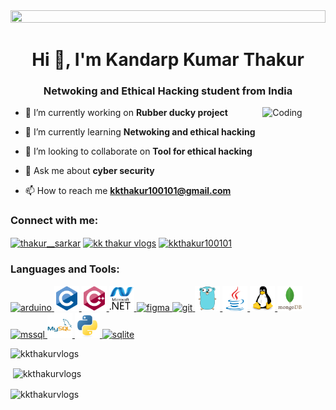 <img width="100%" height="50%" src="https://cdn.statically.io/img/timelinecovers.pro/facebook-cover/download/there-is-no-place-like-127-0-0-1-facebook-cover.jpg">
<h1 align="center">Hi 👋, I'm Kandarp Kumar Thakur</h1>
<h3 align="center">Netwoking and Ethical Hacking student from India</h3>
<img align="right"  width="20%"  alt="Coding" hight="300"  margin-bottom: 25px; src="https://c.tenor.com/whgQwNlVvNkAAAAj/xero-code.gif">

- 🔭 I’m currently working on **Rubber ducky project**

- 🌱 I’m currently learning **Netwoking and ethical hacking**

- 👯 I’m looking to collaborate on **Tool for ethical hacking**

- 💬 Ask me about **cyber security**

- 📫 How to reach me **kkthakur100101@gmail.com**

<h3 align="left">Connect with me:</h3>
<p align="left">
<a href="https://instagram.com/thakur__sarkar" target="blank"><img align="center" src="https://raw.githubusercontent.com/rahuldkjain/github-profile-readme-generator/master/src/images/icons/Social/instagram.svg" alt="thakur__sarkar" height="30" width="40" /></a>
<a href="https://www.youtube.com/c/kk thakur vlogs" target="blank"><img align="center" src="https://raw.githubusercontent.com/rahuldkjain/github-profile-readme-generator/master/src/images/icons/Social/youtube.svg" alt="kk thakur vlogs" height="30" width="40" /></a>
<a href="https://www.hackerrank.com/kkthakur100101" target="blank"><img align="center" src="https://raw.githubusercontent.com/rahuldkjain/github-profile-readme-generator/master/src/images/icons/Social/hackerrank.svg" alt="kkthakur100101" height="30" width="40" /></a>
</p>

<h3 align="left">Languages and Tools:</h3>
<p align="left"> <a href="https://www.arduino.cc/" target="_blank" rel="noreferrer"> <img src="https://cdn.worldvectorlogo.com/logos/arduino-1.svg" alt="arduino" width="40" height="40"/> </a> <a href="https://www.cprogramming.com/" target="_blank" rel="noreferrer"> <img src="https://raw.githubusercontent.com/devicons/devicon/master/icons/c/c-original.svg" alt="c" width="40" height="40"/> </a> <a href="https://www.w3schools.com/cpp/" target="_blank" rel="noreferrer"> <img src="https://raw.githubusercontent.com/devicons/devicon/master/icons/cplusplus/cplusplus-original.svg" alt="cplusplus" width="40" height="40"/> </a> <a href="https://dotnet.microsoft.com/" target="_blank" rel="noreferrer"> <img src="https://raw.githubusercontent.com/devicons/devicon/master/icons/dot-net/dot-net-original-wordmark.svg" alt="dotnet" width="40" height="40"/> </a> <a href="https://www.figma.com/" target="_blank" rel="noreferrer"> <img src="https://www.vectorlogo.zone/logos/figma/figma-icon.svg" alt="figma" width="40" height="40"/> </a> <a href="https://git-scm.com/" target="_blank" rel="noreferrer"> <img src="https://www.vectorlogo.zone/logos/git-scm/git-scm-icon.svg" alt="git" width="40" height="40"/> </a> <a href="https://golang.org" target="_blank" rel="noreferrer"> <img src="https://raw.githubusercontent.com/devicons/devicon/master/icons/go/go-original.svg" alt="go" width="40" height="40"/> </a> <a href="https://www.java.com" target="_blank" rel="noreferrer"> <img src="https://raw.githubusercontent.com/devicons/devicon/master/icons/java/java-original.svg" alt="java" width="40" height="40"/> </a> <a href="https://www.linux.org/" target="_blank" rel="noreferrer"> <img src="https://raw.githubusercontent.com/devicons/devicon/master/icons/linux/linux-original.svg" alt="linux" width="40" height="40"/> </a> <a href="https://www.mongodb.com/" target="_blank" rel="noreferrer"> <img src="https://raw.githubusercontent.com/devicons/devicon/master/icons/mongodb/mongodb-original-wordmark.svg" alt="mongodb" width="40" height="40"/> </a> <a href="https://www.microsoft.com/en-us/sql-server" target="_blank" rel="noreferrer"> <img src="https://www.svgrepo.com/show/303229/microsoft-sql-server-logo.svg" alt="mssql" width="40" height="40"/> </a> <a href="https://www.mysql.com/" target="_blank" rel="noreferrer"> <img src="https://raw.githubusercontent.com/devicons/devicon/master/icons/mysql/mysql-original-wordmark.svg" alt="mysql" width="40" height="40"/> </a> <a href="https://www.python.org" target="_blank" rel="noreferrer"> <img src="https://raw.githubusercontent.com/devicons/devicon/master/icons/python/python-original.svg" alt="python" width="40" height="40"/> </a> <a href="https://www.sqlite.org/" target="_blank" rel="noreferrer"> <img src="https://www.vectorlogo.zone/logos/sqlite/sqlite-icon.svg" alt="sqlite" width="40" height="40"/> </a> </p>

<p><img align="left" src="https://github-readme-stats.vercel.app/api/top-langs?username=kkthakurvlogs&show_icons=true&locale=en&layout=compact" alt="kkthakurvlogs" /></p><br>

<p>&nbsp;<img align="center" src="https://github-readme-stats.vercel.app/api?username=kkthakurvlogs&show_icons=true&locale=en" alt="kkthakurvlogs" /></p>

<p><img align="center" src="https://github-readme-streak-stats.herokuapp.com/?user=kkthakurvlogs&" alt="kkthakurvlogs" /></p>
